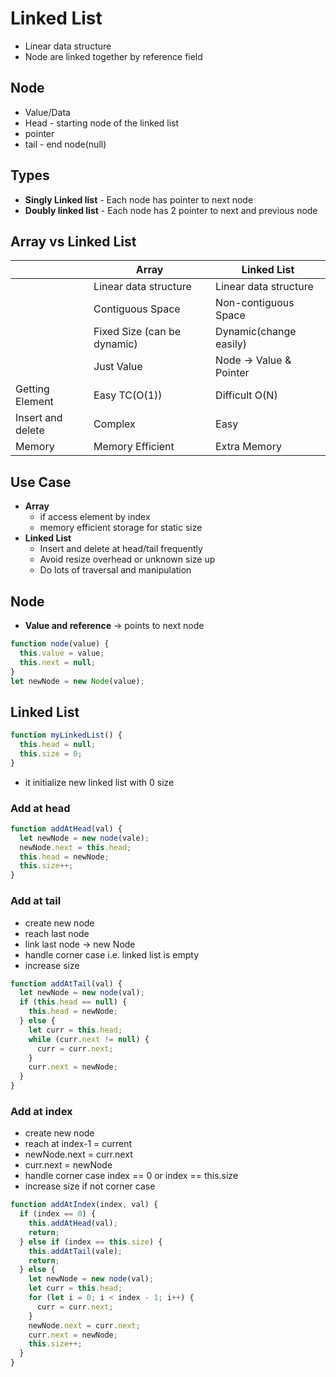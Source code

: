 # Linked List

- Linear data structure
- Node are linked together by reference field

## Node

- Value/Data
- Head - starting node of the linked list
- pointer
- tail - end node(null)

## Types

- **Singly Linked list** - Each node has pointer to next node
- **Doubly linked list** - Each node has 2 pointer to next and previous node

## Array vs Linked List

|                   | Array                       | Linked List             |
| ----------------- | --------------------------- | ----------------------- |
|                   | Linear data structure       | Linear data structure   |
|                   | Contiguous Space            | Non-contiguous Space    |
|                   | Fixed Size (can be dynamic) | Dynamic(change easily)  |
|                   | Just Value                  | Node -> Value & Pointer |
| Getting Element   | Easy TC(O(1))               | Difficult O(N)          |
| Insert and delete | Complex                     | Easy                    |
| Memory            | Memory Efficient            | Extra Memory            |

## Use Case

- **Array**
  - if access element by index
  - memory efficient storage for static size
- **Linked List**
  - Insert and delete at head/tail frequently
  - Avoid resize overhead or unknown size up
  - Do lots of traversal and manipulation

## Node

- **Value and reference** -> points to next node

```js
function node(value) {
  this.value = value;
  this.next = null;
}
let newNode = new Node(value);
```

## Linked List

```js
function myLinkedList() {
  this.head = null;
  this.size = 0;
}
```

- it initialize new linked list with 0 size

### Add at head

```js
function addAtHead(val) {
  let newNode = new node(vale);
  newNode.next = this.head;
  this.head = newNode;
  this.size++;
}
```

### Add at tail

- create new node
- reach last node
- link last node -> new Node
- handle corner case i.e. linked list is empty
- increase size

```js
function addAtTail(val) {
  let newNode = new node(val);
  if (this.head == null) {
    this.head = newNode;
  } else {
    let curr = this.head;
    while (curr.next != null) {
      curr = curr.next;
    }
    curr.next = newNode;
  }
}
```

### Add at index

- create new node
- reach at index-1 = current
- newNode.next = curr.next
- curr.next = newNode
- handle corner case index == 0 or index == this.size
- increase size if not corner case

```js
function addAtIndex(index, val) {
  if (index == 0) {
    this.addAtHead(val);
    return;
  } else if (index == this.size) {
    this.addAtTail(vale);
    return;
  } else {
    let newNode = new node(val);
    let curr = this.head;
    for (let i = 0; i < index - 1; i++) {
      curr = curr.next;
    }
    newNode.next = curr.next;
    curr.next = newNode;
    this.size++;
  }
}
```
